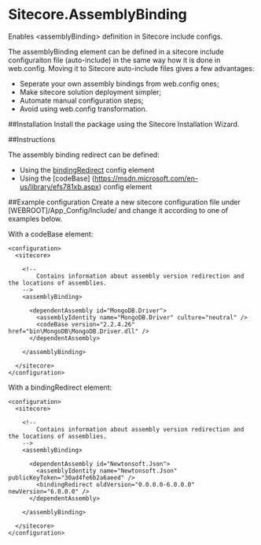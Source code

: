 # Sitecore.AssemblyBinding
Enables &lt;assemblyBinding> definition in Sitecore include configs.

The assemblyBinding element can be defined in a sitecore include configuraiton file (auto-include) in the same way how it is done in web.config. Moving it to Sitecore auto-include files gives a few advantages:
* Seperate your own assembly bindings from web.config ones;
* Make sitecore solution deployment simpler;
* Automate manual configuration steps;
* Avoid using web.config transformation.

##Installation
Install the package using the Sitecore Installation Wizard. 

##Instructions

The assembly binding redirect can be defined:
* Using the [bindingRedirect](https://msdn.microsoft.com/en-us/library/eftw1fys.aspx) config element
* Using the [codeBase] (https://msdn.microsoft.com/en-us/library/efs781xb.aspx) config element

##Example configuration
Create a new sitecore configuration file under [WEBROOT]/App_Config/Include/ and change it according to one of examples below.

With a codeBase element:

```
<configuration>
  <sitecore>

    <!--
        Contains information about assembly version redirection and the locations of assemblies.
    -->
    <assemblyBinding>

      <dependentAssembly id="MongoDB.Driver">
        <assemblyIdentity name="MongoDB.Driver" culture="neutral" />
        <codeBase version="2.2.4.26" href="bin\MongoDB\MongoDB.Driver.dll" />
      </dependentAssembly>

    </assemblyBinding>

  </sitecore>
</configuration>
```

With a bindingRedirect element:
```
<configuration>
  <sitecore>

    <!--
        Contains information about assembly version redirection and the locations of assemblies.
    -->
    <assemblyBinding>

      <dependentAssembly id="Newtonsoft.Json">
        <assemblyIdentity name="Newtonsoft.Json" publicKeyToken="30ad4fe6b2a6aeed" />
        <bindingRedirect oldVersion="0.0.0.0-6.0.0.0" newVersion="6.0.0.0" />
      </dependentAssembly>

    </assemblyBinding>

  </sitecore>
</configuration>
```
